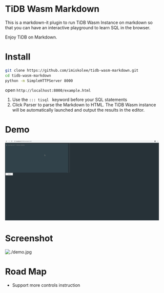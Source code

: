 # TiDB Wasm Markdown

This is a markdown-it plugin to run TiDB Wasm Instance on markdown so that you can have an interactive playground to learn SQL in the browser. 


Enjoy TiDB on Markdown.

# Install

```sh
git clone https://github.com/imiskolee/tidb-wasm-markdown.git
cd tidb-wasm-markdown
python -m SimpleHTTPServer 8000
```
open `http://localhost:8000/example.html`

1. Use the `::: tisql ` keyword before your SQL statements
2. Click Parser to parse the Markdown to HTML. The TiDB Wasm instance will be automatically launched and output the results in the editor.


# Demo

![demo](./tidb-wasm-markdown.gif)

# Screenshot

![./demo.jpg](https://github.com/imiskolee/tidb-wasm-markdown/raw/master/demo.png)

# Road Map

* Support more controls instruction

